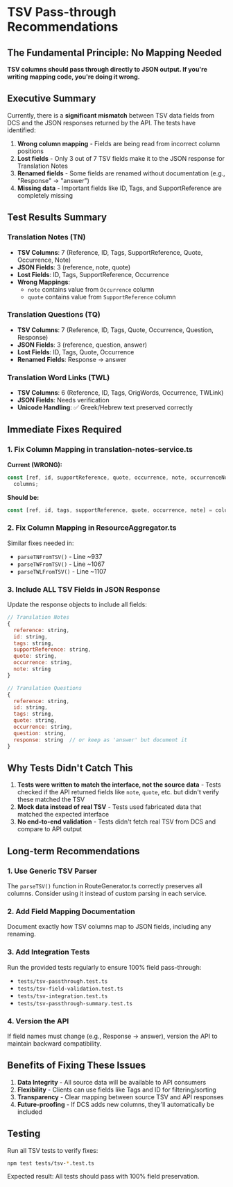 # TSV Pass-through Recommendations

## The Fundamental Principle: No Mapping Needed

**TSV columns should pass through directly to JSON output. If you're writing mapping code, you're doing it wrong.**

## Executive Summary

Currently, there is a **significant mismatch** between TSV data fields from DCS and the JSON responses returned by the API. The tests have identified:

1. **Wrong column mapping** - Fields are being read from incorrect column positions
2. **Lost fields** - Only 3 out of 7 TSV fields make it to the JSON response for Translation Notes
3. **Renamed fields** - Some fields are renamed without documentation (e.g., "Response" → "answer")
4. **Missing data** - Important fields like ID, Tags, and SupportReference are completely missing

## Test Results Summary

### Translation Notes (TN)

- **TSV Columns**: 7 (Reference, ID, Tags, SupportReference, Quote, Occurrence, Note)
- **JSON Fields**: 3 (reference, note, quote)
- **Lost Fields**: ID, Tags, SupportReference, Occurrence
- **Wrong Mappings**:
  - `note` contains value from `Occurrence` column
  - `quote` contains value from `SupportReference` column

### Translation Questions (TQ)

- **TSV Columns**: 7 (Reference, ID, Tags, Quote, Occurrence, Question, Response)
- **JSON Fields**: 3 (reference, question, answer)
- **Lost Fields**: ID, Tags, Quote, Occurrence
- **Renamed Fields**: Response → answer

### Translation Word Links (TWL)

- **TSV Columns**: 6 (Reference, ID, Tags, OrigWords, Occurrence, TWLink)
- **JSON Fields**: Needs verification
- **Unicode Handling**: ✅ Greek/Hebrew text preserved correctly

## Immediate Fixes Required

### 1. Fix Column Mapping in translation-notes-service.ts

**Current (WRONG):**

```javascript
const [ref, id, supportReference, quote, occurrence, note, occurrenceNote] =
  columns;
```

**Should be:**

```javascript
const [ref, id, tags, supportReference, quote, occurrence, note] = columns;
```

### 2. Fix Column Mapping in ResourceAggregator.ts

Similar fixes needed in:

- `parseTNFromTSV()` - Line ~937
- `parseTWFromTSV()` - Line ~1067
- `parseTWLFromTSV()` - Line ~1107

### 3. Include ALL TSV Fields in JSON Response

Update the response objects to include all fields:

```javascript
// Translation Notes
{
  reference: string,
  id: string,
  tags: string,
  supportReference: string,
  quote: string,
  occurrence: string,
  note: string
}

// Translation Questions
{
  reference: string,
  id: string,
  tags: string,
  quote: string,
  occurrence: string,
  question: string,
  response: string  // or keep as 'answer' but document it
}
```

## Why Tests Didn't Catch This

1. **Tests were written to match the interface, not the source data** - Tests checked if the API returned fields like `note`, `quote`, etc. but didn't verify these matched the TSV
2. **Mock data instead of real TSV** - Tests used fabricated data that matched the expected interface
3. **No end-to-end validation** - Tests didn't fetch real TSV from DCS and compare to API output

## Long-term Recommendations

### 1. Use Generic TSV Parser

The `parseTSV()` function in RouteGenerator.ts correctly preserves all columns. Consider using it instead of custom parsing in each service.

### 2. Add Field Mapping Documentation

Document exactly how TSV columns map to JSON fields, including any renaming.

### 3. Add Integration Tests

Run the provided tests regularly to ensure 100% field pass-through:

- `tests/tsv-passthrough.test.ts`
- `tests/tsv-field-validation.test.ts`
- `tests/tsv-integration.test.ts`
- `tests/tsv-passthrough-summary.test.ts`

### 4. Version the API

If field names must change (e.g., Response → answer), version the API to maintain backward compatibility.

## Benefits of Fixing These Issues

1. **Data Integrity** - All source data will be available to API consumers
2. **Flexibility** - Clients can use fields like Tags and ID for filtering/sorting
3. **Transparency** - Clear mapping between source TSV and API responses
4. **Future-proofing** - If DCS adds new columns, they'll automatically be included

## Testing

Run all TSV tests to verify fixes:

```bash
npm test tests/tsv-*.test.ts
```

Expected result: All tests should pass with 100% field preservation.
